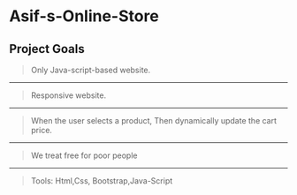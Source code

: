 # Asif-s-Online-Store

## Project Goals
>	Only Java-script-based website.
---
>Responsive website.
---
>When the user selects a product, Then dynamically update the cart price.
---
>We treat free for poor people
---
>Tools: Html,Css, Bootstrap,Java-Script
